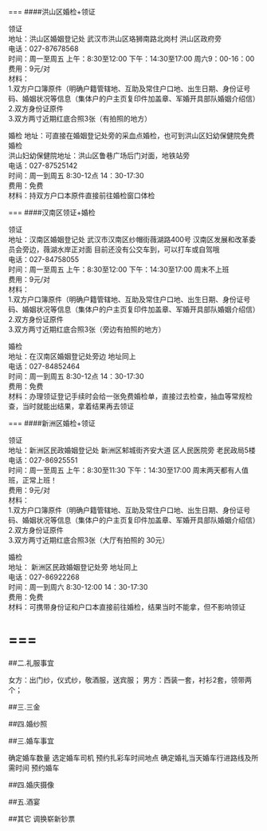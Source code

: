 ===
####洪山区婚检+领证

领证  
地址：洪山区婚姻登记处 武汉市洪山区珞狮南路北岗村 洪山区政府旁  
电话：027-87678568  
时间：周一至周五 上午：8:30至12:00 下午：14:30至17:00  周六9：00-16：00  
费用：9元/对  
材料：  
1.双方户口簿原件（明确户籍管辖地、互助及常住户口地、出生日期、身份证号码、婚姻状况等信息（集体户的户主页复印件加盖章、军婚开具部队婚姻介绍信）  
2.双方身份证原件  
3.双方两寸近期红底合照3张（有拍照的地方）  

婚检
地址：可直接在婚姻登记处旁的采血点婚检，也可到洪山区妇幼保健院免费婚检  
洪山妇幼保健院地址：洪山区鲁巷广场后门对面，地铁站旁  
电话：027-87525142  
时间：周一到周五 8:30-12点  14：30-17:30  
费用：免费  
材料：持双方户口本原件直接前往婚检窗口体检  

===
####汉南区领证+婚检

领证  
地址：汉南区婚姻登记处 武汉市汉南区纱帽街薇湖路400号 汉南区发展和改革委员会旁边，薇湖水岸正对面 目前还没有公交车到，可以打车或自驾哦  
电话：027-84758055  
时间：周一至周五 上午：8:30至12:00 下午：14:30至17:00  周末不上班  
费用：9元/对  
材料：  
1.双方户口簿原件（明确户籍管辖地、互助及常住户口地、出生日期、身份证号码、婚姻状况等信息（集体户的户主页复印件加盖章、军婚开具部队婚姻介绍信）  
2.双方身份证原件  
3.双方两寸近期红底合照3张（旁边有拍照的地方）  
 
婚检  
地址：在汉南区婚姻登记处旁边 地址同上  
电话：027-84852464  
时间：周一到周五 8:30-12点  14：30-17:30  
费用：免费  
材料：办理领证登记手续时会给一张免费婚检单，直接过去检查，抽血等常规检查，当时就能出结果，拿着结果再去领证  

===
####新洲区婚检+领证

领证  
地址：新洲区民政婚姻登记处 新洲区邾城街齐安大道 区人民医院旁 老民政局5楼  
电话：027-86925551  
时间：周一至周五 上午：8:30至11:30 下午：14:30至17:00  周末两天都有人值班，正常上班！  
费用：9元/对  
材料：  
1.双方户口簿原件（明确户籍管辖地、互助及常住户口地、出生日期、身份证号码、婚姻状况等信息（集体户的户主页复印件加盖章、军婚开具部队婚姻介绍信）  
2.双方身份证原件  
3.双方两寸近期红底合照3张（大厅有拍照的 30元）  

婚检  
地址： 新洲区民政婚姻登记处旁  地址同上  
电话：027-86922268  
时间：周一到周六 8:30-12:00  14：30-17:30  
费用：免费  
材料：可携带身份证和户口本直接前往婚检，结果当时不能拿，但不影响领证  

===
===


##二.礼服事宜


女方：出门纱，仪式纱，敬酒服，送宾服；
男方：西装一套，衬衫2套，领带两个；


##三.三金





##四.婚纱照




##三.婚车事宜

确定婚车数量选定婚车司机预约扎彩车时间地点确定婚礼当天婚车行进路线及所需时间预约婚车
##四.婚庆摄像




##五.酒宴




##其它
调换崭新钞票






